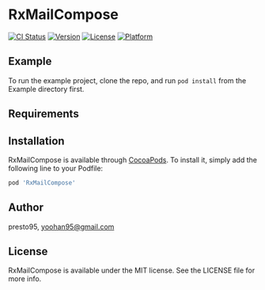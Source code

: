 # RxMailCompose

[![CI Status](https://img.shields.io/travis/presto95/RxMailCompose.svg?style=flat)](https://travis-ci.org/presto95/RxMailCompose)
[![Version](https://img.shields.io/cocoapods/v/RxMailCompose.svg?style=flat)](https://cocoapods.org/pods/RxMailCompose)
[![License](https://img.shields.io/cocoapods/l/RxMailCompose.svg?style=flat)](https://cocoapods.org/pods/RxMailCompose)
[![Platform](https://img.shields.io/cocoapods/p/RxMailCompose.svg?style=flat)](https://cocoapods.org/pods/RxMailCompose)

## Example

To run the example project, clone the repo, and run `pod install` from the Example directory first.

## Requirements

## Installation

RxMailCompose is available through [CocoaPods](https://cocoapods.org). To install
it, simply add the following line to your Podfile:

```ruby
pod 'RxMailCompose'
```

## Author

presto95, yoohan95@gmail.com

## License

RxMailCompose is available under the MIT license. See the LICENSE file for more info.
